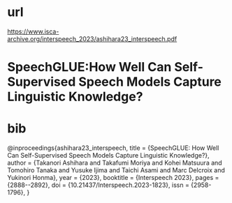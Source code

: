 # url
https://www.isca-archive.org/interspeech_2023/ashihara23_interspeech.pdf

# SpeechGLUE:How Well Can Self-Supervised Speech Models Capture Linguistic Knowledge?



# bib

@inproceedings{ashihara23_interspeech,
  title     = {SpeechGLUE: How Well Can Self-Supervised Speech Models Capture Linguistic Knowledge?},
  author    = {Takanori Ashihara and Takafumi Moriya and Kohei Matsuura and Tomohiro Tanaka and Yusuke Ijima and Taichi Asami and Marc Delcroix and Yukinori Honma},
  year      = {2023},
  booktitle = {Interspeech 2023},
  pages     = {2888--2892},
  doi       = {10.21437/Interspeech.2023-1823},
  issn      = {2958-1796},
}
